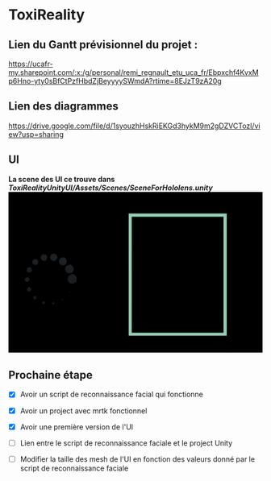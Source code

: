 # ToxiReality

## Lien du Gantt prévisionnel du projet :

https://ucafr-my.sharepoint.com/:x:/g/personal/remi_regnault_etu_uca_fr/Ebpxchf4KvxMp6Hno-yty0sBfCtPzfHbdZjBeyyyySWmdA?rtime=8EJzT9zA20g

## Lien des diagrammes
https://drive.google.com/file/d/1syouzhHskRiEKGd3hykM9m2gDZVCTozl/view?usp=sharing

## UI
**La scene des UI ce trouve dans *ToxiRealityUnityUI/Assets/Scenes/SceneForHololens.unity***
![UI](./UI.png)

## Prochaine étape
- [x] Avoir un script de reconnaissance facial qui fonctionne  
- [x] Avoir un project avec mrtk fonctionnel  
- [x] Avoir une première version de l'UI  
- [ ] Lien entre le script de reconnaissance faciale et le project Unity  
- [ ] Modifier la taille des mesh de l'UI en fonction des valeurs donné par le script de reconnaissance faciale  

